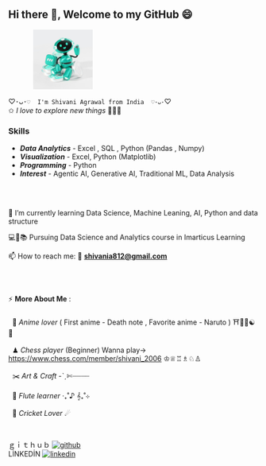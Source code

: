 ##  Hi there 👋, Welcome to my GitHub 😄

 <img src="Robo_unsplash.jpg" alt="Hello_Robo" width="120" height="120" style="vertical-align:middle;margin:0px 50px">
 
♡･ᴗ･`♡  I'm Shivani Agrawal from India  ♡･ᴗ･`♡  
✩ *I love to explore new things* 💫🦋🧿 
<br/>


### **Skills**
* ***Data Analytics*** - Excel , SQL , Python (Pandas , Numpy)
* ***Visualization*** - Excel, Python (Matplotlib)
* ***Programming*** - Python
* ***Interest*** - Agentic AI, Generative AI, Traditional ML, Data Analysis
<br/>
<br/>


🌱 I’m currently learning Data Science, Machine Leaning, AI, Python and data structure <br />

💻🎀📚 Pursuing Data Science and Analytics course in Imarticus Learning <br />

📫 How to reach me:  📧 **shivania812@gmail.com** <br />

<br/>
<br/>

⚡ **More About Me** : <br /> 
<br/>
&#160;  🍿 *Anime lover* ( First anime - Death note , Favorite anime - Naruto )  ⛩️🌸🍥☯🍜 <br />
<br/>
&#160;  ♟ *Chess player* (Beginner) Wanna play-> https://www.chess.com/member/shivani_2006 ♔♕♖♗♘♙ <br /> 
<br/>
&#160;  ✂️ *Art & Craft* -ˋˏ✄┈┈┈┈<br />
<br/>
&#160;  🪈 *Flute learner* ‧₊˚♪ 𝄞₊˚⊹ <br /> 
<br/>
&#160;  🏏 *Cricket Lover*  ☄
<br/>

<br/>

ｇｉｔｈｕｂ [<img src='https://cdn.jsdelivr.net/npm/simple-icons@3.0.1/icons/github.svg' alt='github' height='40'>](https://github.com/shivani-data) <br />
LİNKEDİN [<img src='https://cdn.jsdelivr.net/npm/simple-icons@3.0.1/icons/linkedin.svg' alt='linkedin' height='40'>](https://www.linkedin.com/in/shivani-agrawal-74228a1a7//) 

